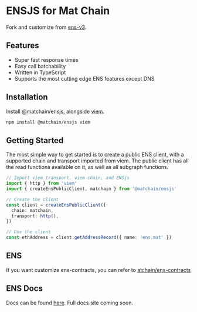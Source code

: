 # ENSJS for Mat Chain

Fork and customize from [ens-v3](https://github.com/ensdomains/ensjs-v3).

## Features

- Super fast response times
- Easy call batchability
- Written in TypeScript
- Supports the most cutting edge ENS features except DNS

## Installation

Install @matchain/ensjs, alongside [viem](https://github.com/wagmi-dev/viem).

```sh
npm install @matchain/ensjs viem
```

## Getting Started

The most simple way to get started is to create a public ENS client, with a supported
chain and transport imported from viem. The public client has all the read functions available on it,
as well as all subgraph functions.

```ts
// Import viem transport, viem chain, and ENSjs
import { http } from 'viem'
import { createEnsPublicClient, matchain } from '@matchain/ensjs'

// Create the client
const client = createEnsPublicClient({
  chain: matchain,
  transport: http(),
})

// Use the client
const ethAddress = client.getAddressRecord({ name: 'ens.mat' })
```


## ENS 

If you want customize ens-contracts, you can refer to [atchain/ens-contracts](https://github.com/matchain/ens-contracts)

## ENS Docs

Docs can be found [here](https://docs.ens.domains/). Full docs site coming soon.

